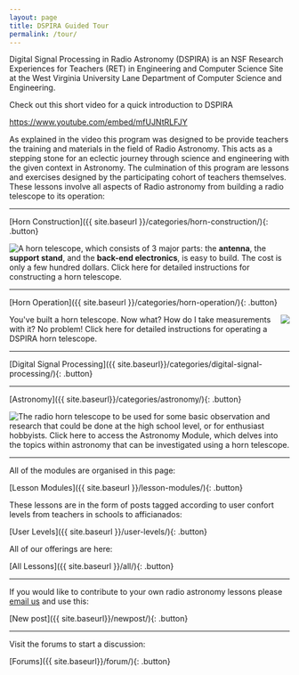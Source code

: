 ```yaml
---
layout: page
title: DSPIRA Guided Tour
permalink: /tour/
---
```


Digital Signal Processing in Radio Astronomy (DSPIRA) is an NSF Research Experiences for Teachers (RET) in Engineering and Computer Science Site at the West Virginia University Lane Department of Computer Science and Engineering.

Check out this short video for a quick introduction to DSPIRA

https://www.youtube.com/embed/mfUJNtRLFJY

As explained in the video this program was designed to be provide teachers the training and materials in the field of Radio Astronomy. This acts as a stepping stone for an eclectic journey through science and engineering with the given context in Astronomy. The culmination of this program are lessons and exercises designed by the participating cohort of teachers themselves. These lessons involve all aspects of Radio astronomy from building a radio telescope  to its operation: 

<hr>

[Horn Construction]({{ site.baseurl }}/categories/horn-construction/){: .button} 

<img class="img-circle" style="float:left" src="{{ site.baseurl }}/images/horn.jpeg">

A horn telescope, which consists of 3 major parts: the **antenna**, the **support stand**, and the **back-end electronics**, is easy to build. The cost is only a few hundred dollars. Click here for detailed instructions for constructing a horn telescope.

<hr>

[Horn Operation]({{ site.baseurl }}/categories/horn-operation/){: .button} 

<img class="img-circle" style="float:right;" src="{{ site.baseurl }}/images/horn-ops.jpeg">

You've built a horn telescope. Now what? How do I take measurements with it? No problem! Click here for detailed instructions for operating a DSPIRA horn telescope.

<hr>

[Digital Signal Processing]({{ site.baseurl}}/categories/digital-signal-processing/){: .button}

<hr>

[Astronomy]({{ site.baseurl}}/categories/astronomy/){: .button}

<img class="img-circle" style="float:left" src="{{ site.baseurl }}/images/astronomy.jpg">

The radio horn telescope to be used for some basic observation and research that could be done at the high school level, or for enthusiast hobbyists. Click here to access the Astronomy Module, which delves into the topics within astronomy that can be investigated using a horn telescope.  

<hr>

All of the modules are organised in this page: 

[Lesson Modules]({{ site.baseurl }}/lesson-modules/){: .button} 

These lessons are in the form of posts tagged according to user confort levels from teachers in schools to afficianados:

[User Levels]({{ site.baseurl }}/user-levels/){: .button} 

All of our offerings are here:

[All Lessons]({{ site.baseurl }}/all/){: .button}


<hr>

If you would like to contribute to your own radio astronomy lessons please [email us](mailto:pranav.sanghavi@mail.wvu.edu) and use this:

[New post]({{ site.baseurl}}/newpost/){: .button}

<hr>

Visit the forums to start a discussion: 

[Forums]({{ site.baseurl}}/forum/){: .button}
